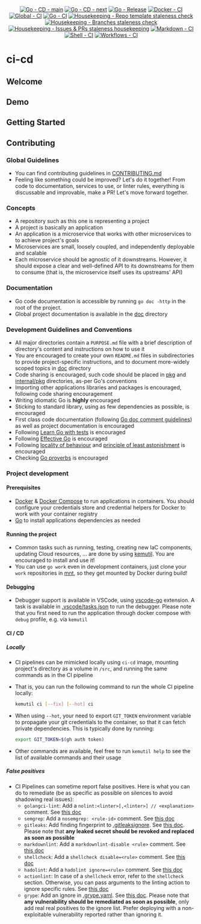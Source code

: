 <!-- markdownlint-disable MD041 -->
<div align=center>
  <a href="https://github.com/kemadev/ci-cd/actions/workflows/go-cd.yaml"><img alt="Go - CD - main" src="https://github.com/kemadev/ci-cd/actions/workflows/go-cd.yaml/badge.svg?branch=main&event=push"></a>
  <a href="https://github.com/kemadev/ci-cd/actions/workflows/go-cd.yaml"><img alt="Go - CD - next" src="https://github.com/kemadev/ci-cd/actions/workflows/go-cd.yaml/badge.svg?branch=next&event=push"></a>
  <a href="https://github.com/kemadev/ci-cd/actions/workflows/go-release.yaml"><img alt="Go - Release" src="https://github.com/kemadev/ci-cd/actions/workflows/go-release.yaml/badge.svg?branch=main&event=push"></a>
  <a href="https://github.com/kemadev/ci-cd/actions/workflows/docker-ci.yaml"><img alt="Docker - CI" src="https://github.com/kemadev/ci-cd/actions/workflows/docker-ci.yaml/badge.svg?branch=main&event=schedule"></a>
  <a href="https://github.com/kemadev/ci-cd/actions/workflows/global-ci.yaml"><img alt="Global - CI" src="https://github.com/kemadev/ci-cd/actions/workflows/global-ci.yaml/badge.svg?branch=main&event=schedule"></a>
  <a href="https://github.com/kemadev/ci-cd/actions/workflows/go-ci.yaml"><img alt="Go - CI" src="https://github.com/kemadev/ci-cd/actions/workflows/go-ci.yaml/badge.svg?branch=main&event=schedule"></a>
  <a href="https://github.com/kemadev/ci-cd/actions/workflows/repo-template-stale.yaml"><img alt="Housekeeping - Repo template staleness check" src="https://github.com/kemadev/ci-cd/actions/workflows/repo-template-stale.yaml/badge.svg?branch=main&event=schedule"></a>
  <a href="https://github.com/kemadev/ci-cd/actions/workflows/branch-stale.yaml"><img alt="Housekeeping - Branches staleness check" src="https://github.com/kemadev/ci-cd/actions/workflows/branch-stale.yaml/badge.svg?branch=main&event=schedule"></a>
  <a href="https://github.com/kemadev/ci-cd/actions/workflows/issue-pr-stale.yaml"><img alt="Housekeeping - Issues & PRs staleness housekeeping" src="https://github.com/kemadev/ci-cd/actions/workflows/issue-pr-stale.yaml/badge.svg?branch=main&event=schedule"></a>
  <a href="https://github.com/kemadev/ci-cd/actions/workflows/markdown-ci.yaml"><img alt="Markdown - CI" src="https://github.com/kemadev/ci-cd/actions/workflows/markdown-ci.yaml/badge.svg?branch=main&event=schedule"></a>
  <a href="https://github.com/kemadev/ci-cd/actions/workflows/shell-ci.yaml"><img alt="Shell - CI" src="https://github.com/kemadev/ci-cd/actions/workflows/shell-ci.yaml/badge.svg?branch=main&event=schedule"></a>
  <a href="https://github.com/kemadev/ci-cd/actions/workflows/workflow-action-ci.yaml"><img alt="Workflows - CI" src="https://github.com/kemadev/ci-cd/actions/workflows/workflow-action-ci.yaml/badge.svg?branch=main&event=schedule"></a>
</div>

# ci-cd

<!-- Brief description of the project -->

## Welcome

<!-- Project presentation, motivation, and main features -->

## Demo

<!-- If applicable, project demo (video, screenshots, asciicinema, ...) -->

## Getting Started

<!-- Basic usage and main commands -->

## Contributing

### Global Guidelines

- You can find contributing guidelines in [CONTRIBUTING.md](CONTRIBUTING.md)
- Feeling like something could be improved? Let's do it together! From code to documentation, services to use, or linter rules, everything is discussable and improvable, make a PR! Let's move forward together.

### Concepts

- A repository such as this one is representing a project
- A project is basically an application
- An application is a microservice that works with other microservices to to achieve project's goals
- Microservices are small, loosely coupled, and independently deployable and scalable
- Each microservice should be agnostic of it downstreams. However, it should expose a clear and well-defined API to its downstreams for them to consume (that is, the microservice itself uses its upstreams' API)

### Documentation

- Go code documentation is accessible by running `go doc -http` in the root of the project.
- Global project documentation is available in the [doc](./doc) directory

### Development Guidelines and Conventions

- All major directories contain a `PURPOSE.md` file with a brief description of directory's content and instructions on how to use it
- You are encouraged to create your own `README.md` files in subdirectories to provide project-specific instructions, and to document more-widely scoped topics in [doc](./doc) directory
- Code sharing is encouraged, such code should be placed in [pkg](pkg) and [internal/pkg](internal/pkg) directories, as-per Go's conventions
- Importing other applications libraries and packages is encouraged, following code sharing encouragement
- Writing idiomatic Go is **highly** encouraged
- Sticking to standard library, using as few dependencies as possible, is encouraged
- First class code documentation (following [Go doc comment guidelines](https://go.dev/doc/comment)) as well as project documentation is encouraged
- Following [Learn Go with tests](https://github.com/quii/learn-go-with-tests) is encouraged
- Following [Effective Go](https://go.dev/doc/effective_go) is encouraged
- Following [locality of behaviour](https://htmx.org/essays/locality-of-behaviour/) and [principle of least astonishment](https://en.wikipedia.org/wiki/Principle_of_least_astonishment) is encouraged
- Checking [Go proverbs](https://go-proverbs.github.io/) is encouraged

### Project development

#### Prerequisites

- [Docker](https://github.com/docker/cli) & [Docker Compose](https://github.com/docker/compose) to run applications in containers. You should configure your credentials store and credential helpers for Docker to work with your container registry
- [Go](https://github.com/golang/go) to install applications dependencies as needed

#### Running the project

- Common tasks such as running, testing, creating new IaC components, updating Cloud resources, ... are done by using [kemutil](https://github.com/kemadev/ci-cd/tree/main/tool/kemutil). You are encouraged to install and use it!
- You can use `go work` even in development containers, just clone your `work` repositories in [mnt](./mnt), so they get mounted by Docker during build!

#### Debugging

- Debugger support is available in VSCode, using [vscode-go](https://github.com/golang/vscode-go/wiki/debugging) extension. A task is available in [.vscode/tasks.json](.vscode/tasks.json) to run the debugger.
  Please note that you first need to run the application through docker compose with `debug` profile, e.g. via `kemutil`

#### CI / CD

##### Locally

- CI pipelines can be mimicked locally using `ci-cd` image, mounting project's directory as a volume in `/src`, and running the same commands as in the CI pipeline
- That is, you can run the following command to run the whole CI pipeline locally:

  ```bash
  kemutil ci [--fix] [--hot] ci
  ```

- When using `--hot`, your need to export `GIT_TOKEN` environment variable to propagate your git credentials to the container, so that it can fetch private dependencies. This is typically done by running:

  ```bash
  export GIT_TOKEN=$(gh auth token)
  ```

- Other commands are available, feel free to run `kemutil help` to see the list of available commands and their usage

##### False positives

- CI Pipelines can sometime report false positives. Here is what you can do to remediate (be as specific as possible on silences to avoid shadowing real issues):
  - `golangci-lint`: Add a `nolint:<linter>[,<linter>] // <explanation>` comment. See [this doc](https://golangci-lint.run/usage/false-positives/)
  - `semgrep`: Add a `nosemgrep: <rule-id>` comment. See [this doc](https://semgrep.dev/docs/ignoring-files-folders-code)
  - `gitleaks`: Add finding fingerprint to [.gitleaksignore](config/gitleaks/.gitleaksignore). See [this doc](https://github.com/gitleaks/gitleaks#additional-configuration). Please note that **any leaked secret should be revoked and replaced as soon as possible**
  - `markdownlint`: Add a `markdownlint-disable <rule>` comment. See [this doc](https://github.com/DavidAnson/markdownlint/blob/main/README.md#configuration)
  - `shellcheck`: Add a `shellcheck disable=<rule>` comment. See [this doc](https://github.com/koalaman/shellcheck/wiki/Ignore)
  - `hadolint`: Add a `hadolint ignore=<rule>` comment. See [this doc](https://github.com/hadolint/hadolint/blob/master/README.md#ignoring-rules)
  - `actionlint`: In case of a `shellcheck` error, refer to the `shellcheck` section. Otherwise, you can pass arguments to the linting action to ignore specific rules. See [this doc](https://github.com/rhysd/actionlint/blob/main/docs/usage.md#ignore-some-errors)
  - `grype`: Add an ignore in [.grype.yaml](https://github.com/kemadev/ci-cd/tree/main/config/grype/.grype.yaml). See [this doc](https://github.com/anchore/grype#specifying-matches-to-ignore).
    Please note that **any vulnerability should be remediated as soon as possible**, only add real real positives to the ignore list. Prefer deploying with a non-exploitable vulnerability reported rather than ignoring it.
